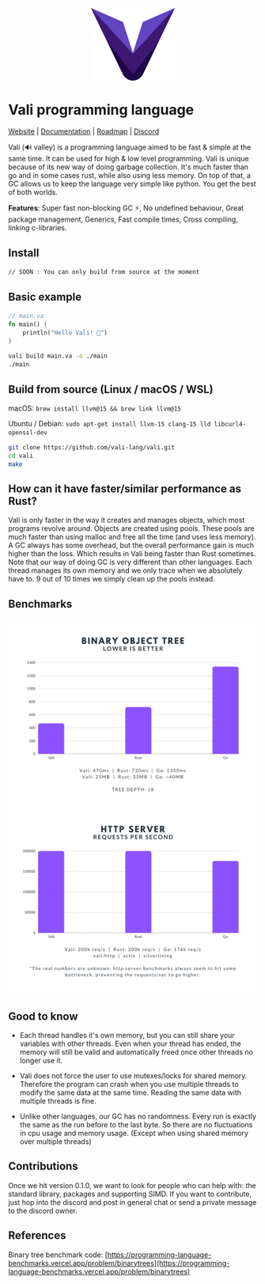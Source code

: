
<div align="center">
<p>
    <img width="170" src="https://raw.githubusercontent.com/vali-lang/vali/master/misc/vali.svg">
</p>
</div>

# Vali programming language

[Website](https://vali.dev) | [Documentation](https://github.com/vali-lang/vali/blob/main/docs/docs.md) | [Roadmap](https://github.com/vali-lang/vali/blob/main/ROADMAP.md) | [Discord](https://discord.gg/RwEGqdSERA)


Vali (🔊 valley) is a programming language aimed to be fast & simple at the same time. It can be used for high & low level programming. Vali is unique because of its new way of doing garbage collection. It's much faster than go and in some cases rust, while also using less memory. On top of that, a GC allows us to keep the language very simple like python. You get the best of both worlds.

**Features**: Super fast non-blocking GC ⚡, No undefined behaviour, Great package management, Generics, Fast compile times, Cross compiling, linking c-libraries.

## Install

```sh
// SOON : You can only build from source at the moment
```

## Basic example

```rust
// main.va
fn main() {
    println("Hello Vali! 🎉")
}
```

```sh
vali build main.va -o ./main
./main
```

## Build from source (Linux / macOS / WSL)

macOS: `brew install llvm@15 && brew link llvm@15`

Ubuntu / Debian: `sudo apt-get install llvm-15 clang-15 lld libcurl4-openssl-dev`

```bash
git clone https://github.com/vali-lang/vali.git
cd vali
make
```

## How can it have faster/similar performance as Rust?

Vali is only faster in the way it creates and manages objects, which most programs revolve around. Objects are created using pools. These pools are much faster than using malloc and free all the time (and uses less memory). A GC always has some overhead, but the overall performance gain is much higher than the loss. Which results in Vali being faster than Rust sometimes. Note that our way of doing GC is very different than other languages. Each thread manages its own memory and we only trace when we absolutely have to. 9 out of 10 times we simply clean up the pools instead.

## Benchmarks

<div align="center"><p>
    <img src="https://raw.githubusercontent.com/vali-lang/vali/master/misc/vali-bintree.png">
    <img src="https://raw.githubusercontent.com/vali-lang/vali/master/misc/vali-http.png">
</p></div>

## Good to know

- Each thread handles it's own memory, but you can still share your variables with other threads. Even when your thread has ended, the memory will still be valid and automatically freed once other threads no longer use it.

- Vali does not force the user to use mutexes/locks for shared memory. Therefore the program can crash when you use multiple threads to modify the same data at the same time. Reading the same data with multiple threads is fine.

- Unlike other languages, our GC has no randomness. Every run is exactly the same as the run before to the last byte. So there are no fluctuations in cpu usage and memory usage. (Except when using shared memory over multiple threads)

## Contributions

Once we hit version 0.1.0, we want to look for people who can help with: the standard library, packages and supporting SIMD. If you want to contribute, just hop into the discord and post in general chat or send a private message to the discord owner.

## References

Binary tree benchmark code: [https://programming-language-benchmarks.vercel.app/problem/binarytrees](https://programming-language-benchmarks.vercel.app/problem/binarytrees)
